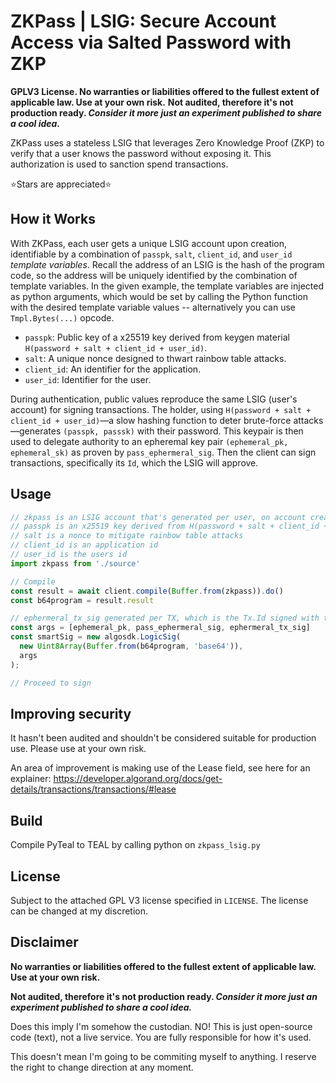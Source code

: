 # ZKPass | LSIG: Secure Account Access via Salted Password with ZKP

**GPLV3 License. No warranties or liabilities offered to the fullest extent of applicable law. Use at your own risk.**
**Not audited, therefore it's not production ready. _Consider it more just an experiment published to share a cool idea._**







ZKPass uses a stateless LSIG that leverages Zero Knowledge Proof (ZKP) to verify that a user knows the password without exposing it. This authorization is used to sanction spend transactions.

⭐Stars are appreciated⭐

## How it Works

With ZKPass, each user gets a unique LSIG account upon creation, identifiable by a combination of `passpk`, `salt`, `client_id`, and `user_id` *template variables*. Recall the address of an LSIG is the hash of the program code, so the address will be uniquely identified by the combination of template variables. In the given example, the template variables are injected as python arguments, which would be set by calling the Python function with the desired template variable values -- alternatively you can use `Tmpl.Bytes(...)` opcode.

- `passpk`: Public key of a x25519 key derived from keygen material `H(password + salt + client_id + user_id)`.
- `salt`: A unique nonce designed to thwart rainbow table attacks.
- `client_id`: An identifier for the application.
- `user_id`: Identifier for the user.

During authentication, public values reproduce the same LSIG (user's account) for signing transactions. The holder, using `H(password + salt + client_id + user_id)`—a slow hashing function to deter brute-force attacks—generates `(passpk, passsk)` with their password. This keypair is then used to delegate authority to an epheremal key pair `(ephemeral_pk, ephemeral_sk)` as proven by `pass_ephermeral_sig`. Then the client can sign transactions, specifically its `Id`, which the LSIG will approve.

## Usage

```typescript
// zkpass is an LSIG account that's generated per user, on account creation, identifiable by (passpk + salt + client_id + user_id) as hardcoded template variables, in the program code.
// passpk is an x25519 key derived from H(password + salt + client_id + user_id)
// salt is a nonce to mitigate rainbow table attacks
// client_id is an application id
// user_id is the users id
import zkpass from './source'

// Compile
const result = await client.compile(Buffer.from(zkpass)).do()
const b64program = result.result

// ephermeral_tx_sig generated per TX, which is the Tx.Id signed with the ephemeral key. The ephemeral key can be for the session.
const args = [ephemeral_pk, pass_ephermeral_sig, ephermeral_tx_sig]
const smartSig = new algosdk.LogicSig(
  new Uint8Array(Buffer.from(b64program, 'base64')),
  args
);

// Proceed to sign
```

## Improving security

It hasn't been audited and shouldn't be considered suitable for production use. Please use at your own risk.

An area of improvement is making use of the Lease field, see here for an explainer:
https://developer.algorand.org/docs/get-details/transactions/transactions/#lease

## Build

Compile PyTeal to TEAL by calling python on `zkpass_lsig.py`

## License

Subject to the attached GPL V3 license specified in `LICENSE`. The license can be changed at my discretion.

## Disclaimer

**No warranties or liabilities offered to the fullest extent of applicable law. Use at your own risk.**

**Not audited, therefore it's not production ready. _Consider it more just an experiment published to share a cool idea._**

Does this imply I'm somehow the custodian. NO! This is just open-source code (text), not a live service. You are fully responsible for how it's used.

This doesn't mean I'm going to be commiting myself to anything. I reserve the right to change direction at any moment.

